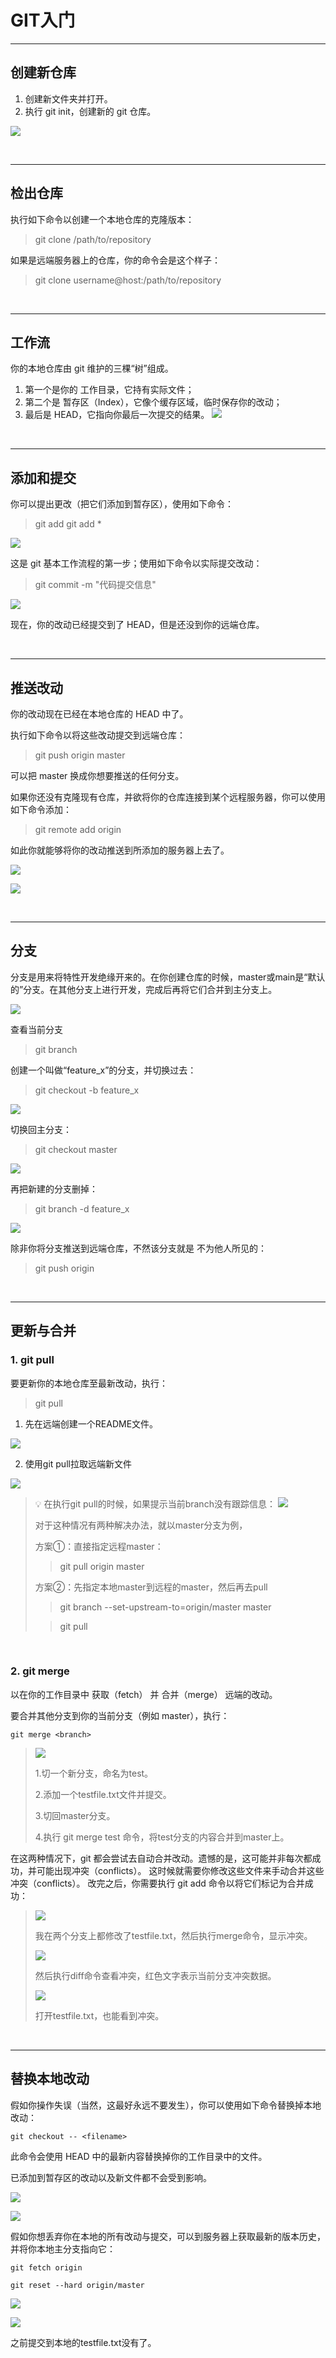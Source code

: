 # GIT入门
***
## 创建新仓库

1. 创建新文件夹并打开。
2. 执行 git init，创建新的 git 仓库。

![](img/28ba4f44.png)

<br>

***
## 检出仓库
执行如下命令以创建一个本地仓库的克隆版本：

> git clone /path/to/repository

如果是远端服务器上的仓库，你的命令会是这个样子：
> git clone username@host:/path/to/repository

<br>

***
## 工作流
你的本地仓库由 git 维护的三棵“树”组成。
1. 第一个是你的 工作目录，它持有实际文件；
2. 第二个是 暂存区（Index），它像个缓存区域，临时保存你的改动；
3. 最后是 HEAD，它指向你最后一次提交的结果。
![](img/f9cce15a.png)

<br>

***
## 添加和提交
你可以提出更改（把它们添加到暂存区），使用如下命令：
> git add <filename>
> git add *

![](img/cb619b1b.png)

这是 git 基本工作流程的第一步；使用如下命令以实际提交改动：

> git commit -m "代码提交信息"

![](img/9a76c511.png)

现在，你的改动已经提交到了 HEAD，但是还没到你的远端仓库。

<br>

***
## 推送改动
你的改动现在已经在本地仓库的 HEAD 中了。

执行如下命令以将这些改动提交到远端仓库：
> git push origin master

可以把 master 换成你想要推送的任何分支。

如果你还没有克隆现有仓库，并欲将你的仓库连接到某个远程服务器，你可以使用如下命令添加：

> git remote add origin <server>

如此你就能够将你的改动推送到所添加的服务器上去了。

![](img/d7bd944b.png)

![](img/e0f9b89c.png)

<br>

***
## 分支
分支是用来将特性开发绝缘开来的。在你创建仓库的时候，master或main是“默认的”分支。在其他分支上进行开发，完成后再将它们合并到主分支上。
 
![](img/8553bc68.png)

查看当前分支

> git branch

创建一个叫做“feature_x”的分支，并切换过去：
> git checkout -b feature_x

![](img/0ab8e737.png)

切换回主分支：
> git checkout master

![](img/1e1c9665.png)

再把新建的分支删掉：
> git branch -d feature_x

![](img/4340866e.png)

除非你将分支推送到远端仓库，不然该分支就是 不为他人所见的：
> git push origin <branch>

<br>

***
## 更新与合并
### 1. git pull
要更新你的本地仓库至最新改动，执行：

> git pull
1. 先在远端创建一个README文件。

![](img/a7745960.png)

2. 使用git pull拉取远端新文件

![](img/9e169b80.png)

> 💡 在执行git pull的时候，如果提示当前branch没有跟踪信息：
> ![](img/20108cba.png)
> 
> 对于这种情况有两种解决办法，就以master分支为例，
> 
> 方案①：直接指定远程master：
> >git pull origin master
>
> 方案②：先指定本地master到远程的master，然后再去pull
> >git branch --set-upstream-to=origin/master master
> 
> >git pull

<br>

### 2. git merge
以在你的工作目录中 获取（fetch） 并 合并（merge） 远端的改动。

要合并其他分支到你的当前分支（例如 master），执行：

```
git merge <branch>
```
> 
> ![](img/c3ee0140.png)
> 
> 1.切一个新分支，命名为test。
> 
> 2.添加一个testfile.txt文件并提交。
> 
> 3.切回master分支。
> 
> 4.执行 git merge test 命令，将test分支的内容合并到master上。


在这两种情况下，git 都会尝试去自动合并改动。遗憾的是，这可能并非每次都成功，并可能出现冲突（conflicts）。 
这时候就需要你修改这些文件来手动合并这些冲突（conflicts）。
改完之后，你需要执行 git add <filename> 命令以将它们标记为合并成功：

> ![](img/a1b4a63c.png)
>
> 我在两个分支上都修改了testfile.txt，然后执行merge命令，显示冲突。
>
> ![](img/c1bdcb55.png)
> 
> 然后执行diff命令查看冲突，红色文字表示当前分支冲突数据。
> 
> ![](img/d1a4b7d0.png)
> 
> 打开testfile.txt，也能看到冲突。

<br>

***
## 替换本地改动

假如你操作失误（当然，这最好永远不要发生），你可以使用如下命令替换掉本地改动：

```
git checkout -- <filename>
```
此命令会使用 HEAD 中的最新内容替换掉你的工作目录中的文件。

已添加到暂存区的改动以及新文件都不会受到影响。

![](img/b5fbb18b.png)

![](img/2375ca9b.png)

假如你想丢弃你在本地的所有改动与提交，可以到服务器上获取最新的版本历史，并将你本地主分支指向它：

```
git fetch origin

git reset --hard origin/master
```

![](img/ecb94fde.png)

![](img/a1981ef0.png)

之前提交到本地的testfile.txt没有了。

<br>